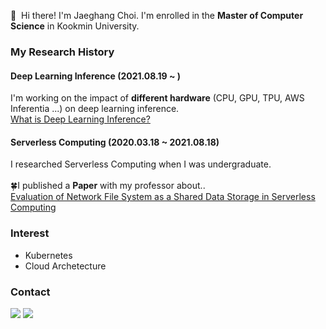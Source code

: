 <p>
 👋&nbsp; Hi there! I'm Jaeghang Choi. I'm enrolled in the <b/>Master of Computer Science</b> in Kookmin University.
</p>


### My Research History
#### Deep Learning Inference (2021.08.19 ~ )
I'm working on the impact of <b/>different hardware</b> (CPU, GPU, TPU, AWS Inferentia ...) on deep learning inference.<br/>
[What is Deep Learning Inference?](https://manchann.tistory.com/16) <br/>

#### Serverless Computing (2020.03.18 ~ 2021.08.18)
I researched Serverless Computing when I was undergraduate. <br/><br/>
🍀I published a <b/>Paper</b> with my professor about..<br/>
[Evaluation of Network File System as a Shared Data Storage in Serverless Computing](https://dl.acm.org/doi/10.1145/3429880.3430096)

### Interest
- Kubernetes
- Cloud Archetecture



### Contact 
<p>
  <a href="https://manchann.tistory.com/" target="_blank"><img src="https://img.shields.io/badge/Blog-003DAD?style=flat-square&logo=Blogger&logoColor=white"/></a>
  <a href="mailto:chl8273@kookmin.ac.kr" target="_blank"><img src="https://img.shields.io/badge/chl8273@kookmin.ac.kr-EA4335?style=flat-square&logo=Gmail&logoColor=white"/></a>
</p>
